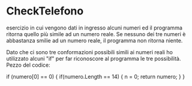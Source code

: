 # CheckTelefono

  esercizio in cui vengono dati in ingresso alcuni numeri ed il programma ritorna quello più simile ad un numero reale. 
  Se nessuno dei tre numeri è abbastanza smilie ad un numero reale, il programma non ritorna niente.

  Dato che ci sono tre conformazioni possibili simili ai numeri reali ho utilizzato alcuni "if" per far riconoscore
  al programma le tre possibilità.  Pezzo del codice:

  if (numero[0] == 0)
            {
                if(numero.Length == 14)
                {
                    n = 0;
                    return numero;
                }
            }
